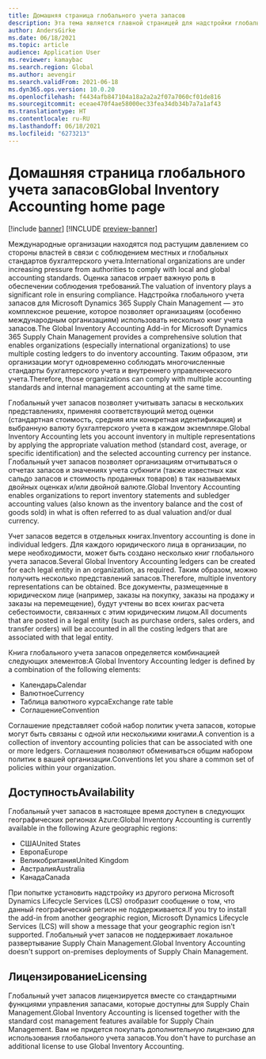 ```yaml
---
title: Домашняя страница глобального учета запасов
description: Эта тема является главной страницей для надстройки глобального учета запасов для Microsoft Dynamics 365 Supply Chain Management.
author: AndersGirke
ms.date: 06/18/2021
ms.topic: article
audience: Application User
ms.reviewer: kamaybac
ms.search.region: Global
ms.author: aevengir
ms.search.validFrom: 2021-06-18
ms.dyn365.ops.version: 10.0.20
ms.openlocfilehash: f4434afb847104a18a2a2a2f07a7060cf01de816
ms.sourcegitcommit: eceae470f4ae58000ec33fea34db34b7a7a1af43
ms.translationtype: HT
ms.contentlocale: ru-RU
ms.lasthandoff: 06/18/2021
ms.locfileid: "6273213"
---
```

# <a name="global-inventory-accounting-home-page"></a><span data-ttu-id="be8e6-103">Домашняя страница глобального учета запасов</span><span class="sxs-lookup"><span data-stu-id="be8e6-103">Global Inventory Accounting home page</span></span>

[!include [banner](../includes/banner.md)]
[!INCLUDE [preview-banner](../includes/preview-banner.md)]

<span data-ttu-id="be8e6-104">Международные организации находятся под растущим давлением со стороны властей в связи с соблюдением местных и глобальных стандартов бухгалтерского учета.</span><span class="sxs-lookup"><span data-stu-id="be8e6-104">International organizations are under increasing pressure from authorities to comply with local and global accounting standards.</span></span> <span data-ttu-id="be8e6-105">Оценка запасов играет важную роль в обеспечении соблюдения требований.</span><span class="sxs-lookup"><span data-stu-id="be8e6-105">The valuation of inventory plays a significant role in ensuring compliance.</span></span> <span data-ttu-id="be8e6-106">Надстройка глобального учета запасов для Microsoft Dynamics 365 Supply Chain Management — это комплексное решение, которое позволяет организациям (особенно международным организациям) использовать несколько книг учета запасов.</span><span class="sxs-lookup"><span data-stu-id="be8e6-106">The Global Inventory Accounting Add-in for Microsoft Dynamics 365 Supply Chain Management provides a comprehensive solution that enables organizations (especially international organizations) to use multiple costing ledgers to do inventory accounting.</span></span> <span data-ttu-id="be8e6-107">Таким образом, эти организации могут одновременно соблюдать многочисленные стандарты бухгалтерского учета и внутреннего управленческого учета.</span><span class="sxs-lookup"><span data-stu-id="be8e6-107">Therefore, those organizations can comply with multiple accounting standards and internal management accounting at the same time.</span></span>

<span data-ttu-id="be8e6-108">Глобальный учет запасов позволяет учитывать запасы в нескольких представлениях, применяя соответствующий метод оценки (стандартная стоимость, средняя или конкретная идентификация) и выбранную валюту бухгалтерского учета в каждом экземпляре.</span><span class="sxs-lookup"><span data-stu-id="be8e6-108">Global Inventory Accounting lets you account inventory in multiple representations by applying the appropriate valuation method (standard cost, average, or specific identification) and the selected accounting currency per instance.</span></span> <span data-ttu-id="be8e6-109">Глобальный учет запасов позволяет организациям отчитываться о отчетах запасов и значениях учета субкниги (также известных как сальдо запасов и стоимость проданных товаров) в так называемых двойных оценках и/или двойной валюте.</span><span class="sxs-lookup"><span data-stu-id="be8e6-109">Global Inventory Accounting enables organizations to report inventory statements and subledger accounting values (also known as the inventory balance and the cost of goods sold) in what is often referred to as dual valuation and/or dual currency.</span></span>

<span data-ttu-id="be8e6-110">Учет запасов ведется в отдельных книгах.</span><span class="sxs-lookup"><span data-stu-id="be8e6-110">Inventory accounting is done in individual ledgers.</span></span> <span data-ttu-id="be8e6-111">Для каждого юридического лица в организации, по мере необходимости, может быть создано несколько книг глобального учета запасов.</span><span class="sxs-lookup"><span data-stu-id="be8e6-111">Several Global Inventory Accounting ledgers can be created for each legal entity in an organization, as required.</span></span> <span data-ttu-id="be8e6-112">Таким образом, можно получить несколько представлений запасов.</span><span class="sxs-lookup"><span data-stu-id="be8e6-112">Therefore, multiple inventory representations can be obtained.</span></span> <span data-ttu-id="be8e6-113">Все документы, размещенные в юридическом лице (например, заказы на покупку, заказы на продажу и заказы на перемещение), будут учтены во всех книгах расчета себестоимости, связанных с этим юридическим лицом.</span><span class="sxs-lookup"><span data-stu-id="be8e6-113">All documents that are posted in a legal entity (such as purchase orders, sales orders, and transfer orders) will be accounted in all the costing ledgers that are associated with that legal entity.</span></span>

<span data-ttu-id="be8e6-114">Книга глобального учета запасов определяется комбинацией следующих элементов:</span><span class="sxs-lookup"><span data-stu-id="be8e6-114">A Global Inventory Accounting ledger is defined by a combination of the following elements:</span></span>

- <span data-ttu-id="be8e6-115">Календарь</span><span class="sxs-lookup"><span data-stu-id="be8e6-115">Calendar</span></span>
- <span data-ttu-id="be8e6-116">Валютное</span><span class="sxs-lookup"><span data-stu-id="be8e6-116">Currency</span></span>
- <span data-ttu-id="be8e6-117">Таблица валютного курса</span><span class="sxs-lookup"><span data-stu-id="be8e6-117">Exchange rate table</span></span>
- <span data-ttu-id="be8e6-118">Соглашение</span><span class="sxs-lookup"><span data-stu-id="be8e6-118">Convention</span></span>

<span data-ttu-id="be8e6-119">Соглашение представляет собой набор политик учета запасов, которые могут быть связаны с одной или несколькими книгами.</span><span class="sxs-lookup"><span data-stu-id="be8e6-119">A convention is a collection of inventory accounting policies that can be associated with one or more ledgers.</span></span> <span data-ttu-id="be8e6-120">Соглашения позволяют обмениваться общим набором политик в вашей организации.</span><span class="sxs-lookup"><span data-stu-id="be8e6-120">Conventions let you share a common set of policies within your organization.</span></span>

## <a name="availability"></a><span data-ttu-id="be8e6-121">Доступность</span><span class="sxs-lookup"><span data-stu-id="be8e6-121">Availability</span></span>

<span data-ttu-id="be8e6-122">Глобальный учет запасов в настоящее время доступен в следующих географических регионах Azure:</span><span class="sxs-lookup"><span data-stu-id="be8e6-122">Global Inventory Accounting is currently available in the following Azure geographic regions:</span></span>

- <span data-ttu-id="be8e6-123">США</span><span class="sxs-lookup"><span data-stu-id="be8e6-123">United States</span></span>
- <span data-ttu-id="be8e6-124">Европа</span><span class="sxs-lookup"><span data-stu-id="be8e6-124">Europe</span></span>
- <span data-ttu-id="be8e6-125">Великобритания</span><span class="sxs-lookup"><span data-stu-id="be8e6-125">United Kingdom</span></span>
- <span data-ttu-id="be8e6-126">Австралия</span><span class="sxs-lookup"><span data-stu-id="be8e6-126">Australia</span></span>
- <span data-ttu-id="be8e6-127">Канада</span><span class="sxs-lookup"><span data-stu-id="be8e6-127">Canada</span></span>

<span data-ttu-id="be8e6-128">При попытке установить надстройку из другого региона Microsoft Dynamics Lifecycle Services (LCS) отобразит сообщение о том, что данный географический регион не поддерживается.</span><span class="sxs-lookup"><span data-stu-id="be8e6-128">If you try to install the add-in from another geographic region, Microsoft Dynamics Lifecycle Services (LCS) will show a message that your geographic region isn't supported.</span></span> <span data-ttu-id="be8e6-129">Глобальный учет запасов не поддерживает локальное развертывание Supply Chain Management.</span><span class="sxs-lookup"><span data-stu-id="be8e6-129">Global Inventory Accounting doesn't support on-premises deployments of Supply Chain Management.</span></span>

## <a name="licensing"></a><span data-ttu-id="be8e6-130">Лицензирование</span><span class="sxs-lookup"><span data-stu-id="be8e6-130">Licensing</span></span>

<span data-ttu-id="be8e6-131">Глобальный учет запасов лицензируется вместе со стандартными функциями управления запасами, которые доступны для Supply Chain Management.</span><span class="sxs-lookup"><span data-stu-id="be8e6-131">Global Inventory Accounting is licensed together with the standard cost management features available for Supply Chain Management.</span></span> <span data-ttu-id="be8e6-132">Вам не придется покупать дополнительную лицензию для использования глобального учета запасов.</span><span class="sxs-lookup"><span data-stu-id="be8e6-132">You don't have to purchase an additional license to use Global Inventory Accounting.</span></span>
